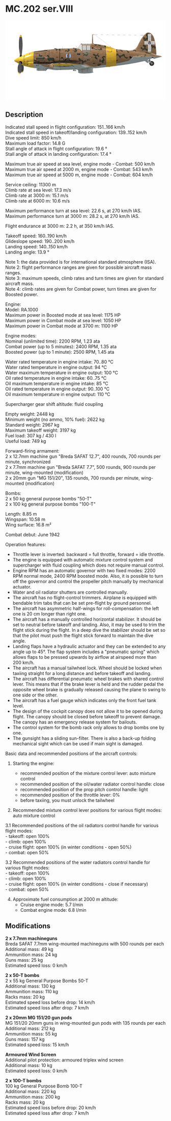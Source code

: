 # MC.202 ser.VIII

![mc202s8](../images/planes/mc202s8.png)

## Description

Indicated stall speed in flight configuration: 151..166 km/h  
Indicated stall speed in takeoff/landing configuration: 139..152 km/h  
Dive speed limit: 850 km/h  
Maximum load factor: 14.8 G  
Stall angle of attack in flight configuration: 19.6 °  
Stall angle of attack in landing configuration: 17.4 °  
  
Maximum true air speed at sea level, engine mode - Combat: 500 km/h  
Maximum true air speed at 2000 m, engine mode - Combat: 543 km/h  
Maximum true air speed at 5000 m, engine mode - Combat: 604 km/h  
  
Service ceiling: 11300 m  
Climb rate at sea level: 17.3 m/s  
Climb rate at 3000 m: 15.1 m/s  
Climb rate at 6000 m: 10.6 m/s  
  
Maximum performance turn at sea level: 22.6 s, at 270 km/h IAS.  
Maximum performance turn at 3000 m: 28.2 s, at 270 km/h IAS.  
  
Flight endurance at 3000 m: 2.2 h, at 350 km/h IAS.  
  
Takeoff speed: 160..190 km/h  
Glideslope speed: 190..200 km/h  
Landing speed: 140..150 km/h  
Landing angle: 13.9 °  
  
Note 1: the data provided is for international standard atmosphere (ISA).  
Note 2: flight performance ranges are given for possible aircraft mass ranges.  
Note 3: maximum speeds, climb rates and turn times are given for standard aircraft mass.  
Note 4: climb rates are given for Combat power, turn times are given for Boosted power.  
  
Engine:  
Model: RA.1000  
Maximum power in Boosted mode at sea level: 1175 HP  
Maximum power in Combat mode at sea level: 1050 HP  
Maximum power in Combat mode at 3700 m: 1100 HP  
  
Engine modes:  
Nominal (unlimited time): 2200 RPM, 1.23 ata  
Combat power (up to 5 minutes): 2400 RPM, 1.35 ata  
Boosted power (up to 1 minute): 2500 RPM, 1.45 ata  
  
Water rated temperature in engine intake: 70..80 °C  
Water rated temperature in engine output: 94 °C  
Water maximum temperature in engine output: 100 °C  
Oil rated temperature in engine intake: 60..75 °C  
Oil maximum temperature in engine intake: 85 °C  
Oil rated temperature in engine output: 90..100 °C  
Oil maximum temperature in engine output: 110 °C  
  
Supercharger gear shift altitude: fluid coupling   
  
Empty weight: 2448 kg  
Minimum weight (no ammo, 10% fuel): 2622 kg  
Standard weight: 2967 kg  
Maximum takeoff weight: 3197 kg  
Fuel load: 307 kg / 430 l  
Useful load: 749 kg  
  
Forward-firing armament:  
2 x 12.7mm machine gun "Breda SAFAT 12.7", 400 rounds, 700 rounds per minute, synchronized  
2 x 7.7mm machine gun "Breda SAFAT 7.7", 500 rounds, 900 rounds per minute, wing-mounted (modification)  
2 x 20mm gun "MG 151/20", 135 rounds, 700 rounds per minute, wing-mounted (modification)  
  
Bombs:  
2 x 50 kg general purpose bombs "50-T"  
2 x 100 kg general purpose bombs "100-T"  
  
Length: 8.85 m  
Wingspan: 10.58 m  
Wing surface: 16.8 m²  
  
Combat debut: June 1942  
  
Operation features:  
- Throttle lever is inverted: backward = full throttle, forward = idle throttle.  
- The engine is equipped with automatic mixture control system and supercharger with fluid coupling which does not require manual control.  
- Engine RPM has an automatic governor with two fixed modes: 2200 RPM normal mode, 2400 RPM boosted mode. Also, it is possible to turn off the governor and control the propeller pitch manually by mechanical actuator.  
- Water and oil radiator shutters are controlled manually.  
- The aircraft has no flight-control trimmers. Airplane is equipped with bendable trim tabs that can be set pre-flight by ground personnel.  
- The aircraft has asymmetric half-wings for roll-compensation: the left one is 20 cm longer than right one.  
- The aircraft has a manually controlled horizontal stabilizer. It should be set to neutral before takeoff and landing. Also, it may be used to trim the flight stick during the flight. In a deep dive the stabilizer should be set so that the pilot must push the flight stick forward to maintain the dive angle.  
- Landing flaps have a hydraulic actuator and they can be extended to any angle up to 45°. The flap system includes a "pneumatic spring" which allows flaps to be pressed upwards by airflow at airspeed more than 200 km/h.  
- The aircraft has a manual tailwheel lock. Wheel should be locked when taxiing straight for a long distance and before takeoff and landing.  
- The aircraft has differential pneumatic wheel brakes with shared control lever. This means that if the brake lever is held and the rudder pedal the opposite wheel brake is gradually released causing the plane to swing to one side or the other.  
- The aircraft has a fuel gauge which indicates only the front fuel tank level.  
- The design of the cockpit canopy does not allow it to be opened during flight. The canopy should be closed before takeoff to prevent damage. The canopy has an emergency release system for bailouts.  
- The control system for the bomb rack only allows to drop bombs one by one.  
- The gunsight has a sliding sun-filter. There is also a back-up folding mechanical sight which can be used if main sight is damaged.  
  
Basic data and recommended positions of the aircraft controls:  
1. Starting the engine:  
	- recommended position of the mixture control lever: auto mixture control  
	- recommended position of the oil/water radiator control handle: close  
	- recommended position of the prop pitch control handle: light  
	- recommended position of the throttle lever: 0%  
	- before taxiing, you must unlock the tailwheel  
  
2. Recommended mixture control lever positions for various flight modes: auto mixture control  
  
3.1 Recommended positions of the oil radiators control handle for various flight modes:  
	- takeoff: open 100%  
	- climb: open 100%  
	- cruise flight: open 100% (in winter conditions - open 50%)  
	- combat: open 50%  
  
3.2 Recommended positions of the water radiators control handle for various flight modes:  
	- takeoff: open 100%  
	- climb: open 100%  
	- cruise flight: open 100% (in winter conditions - close if necessary)  
	- combat: open 50%  
  
4. Approximate fuel consumption at 2000 m altitude:  
	- Cruise engine mode: 5.7 l/min  
	- Combat engine mode: 6.8 l/min

## Modifications

**2 x 7.7mm machineguns**  
Breda SAFAT 7.7mm wing-mounted machineguns with 500 rounds per each  
Additional mass: 49 kg  
Ammunition mass: 24 kg  
Guns mass: 25 kg  
Estimated speed loss: 0 km/h

**2 x 50-T bombs**  
2 x 55 kg General Purpose Bombs 50-T  
Additional mass: 130 kg  
Ammunition mass: 110 kg  
Racks mass: 20 kg  
Estimated speed loss before drop: 14 km/h  
Estimated speed loss after drop: 7 km/h

**2 x 20mm MG 151/20 gun pods**  
MG 151/20 20mm guns in wing-mounted gun pods with 135 rounds per each  
Additional mass: 212 kg  
Ammunition mass: 55 kg  
Guns mass: 157 kg  
Estimated speed loss: 15 km/h

**Armoured Wind Screen**  
Additional pilot protection: armoured triplex wind screen  
Additional mass: 10 kg  
Estimated speed loss: 0 km/h

**2 x 100-T bombs**  
100 kg General Purpose Bomb 100-T  
Additional mass: 220 kg  
Ammunition mass: 200 kg  
Racks mass: 20 kg  
Estimated speed loss before drop: 20 km/h  
Estimated speed loss after drop: 7 km/h

